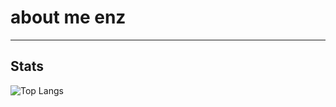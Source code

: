 # about me enz


---
## Stats
![Top Langs](https://stats.tov.monster/api/top-langs/?username=monstertov&theme=dark&langs_count=10)

